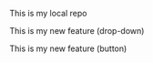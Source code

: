 <p>This is my local repo</p>

<p> This is my new feature (drop-down)</p>

<p> This is my new feature (button)</p>
